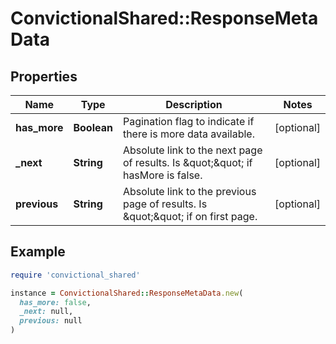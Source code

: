 # ConvictionalShared::ResponseMetaData

## Properties

| Name | Type | Description | Notes |
| ---- | ---- | ----------- | ----- |
| **has_more** | **Boolean** | Pagination flag to indicate if there is more data available. | [optional] |
| **_next** | **String** | Absolute link to the next page of results. Is \&quot;\&quot; if hasMore is false. | [optional] |
| **previous** | **String** | Absolute link to the previous page of results. Is \&quot;\&quot; if on first page. | [optional] |

## Example

```ruby
require 'convictional_shared'

instance = ConvictionalShared::ResponseMetaData.new(
  has_more: false,
  _next: null,
  previous: null
)
```

